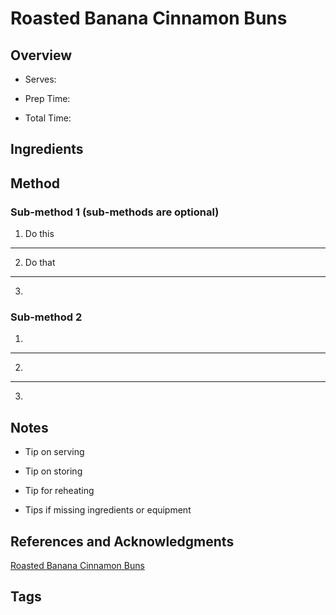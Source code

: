 # Roasted Banana Cinnamon Buns

## Overview

- Serves:

- Prep Time:

- Total Time:

## Ingredients



## Method

### Sub-method 1 (sub-methods are optional)

1. Do this
---
2. Do that
---
3.

### Sub-method 2

1.
---
2.
---
3.

## Notes

- Tip on serving

- Tip on storing

- Tip for reheating

- Tips if missing ingredients or equipment

## References and Acknowledgments

[Roasted Banana Cinnamon Buns](http://thekiwicook.com/2014/06/29/roasted-banana-cinnamon-buns/)

## Tags


